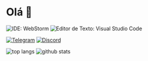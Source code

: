 # Olá 👋

![IDE: WebStorm](https://img.shields.io/badge/WebStorm-%232a5375.svg?&logo=WebStorm)
![Editor de Texto: Visual Studio Code](https://img.shields.io/badge/Visual_Studio_Code-%231DA1F2.svg?&logo=visual-studio-code)

[![Telegram](https://img.shields.io/badge/Telegram-@guesant-%231DA1F2.svg?&logo=Telegram)](https://t.me/guesant) 
[![Discord](https://img.shields.io/badge/Discord-guesant%238151-%231DA1F2.svg?&logo=Discord)](#) 

<a>
<img src="https://github-readme-stats.vercel.app/api/top-langs/?username=guesant&langs_count=7&layout=compact&theme=nord&count_private=true" alt="top langs" />
</a>

<a>
<img src="https://github-readme-stats.vercel.app/api?username=guesant&theme=nord&include_all_commits=true&count_private=true" alt="github stats" />
</a>
